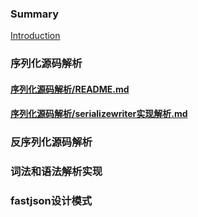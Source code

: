 ### Summary

[Introduction](#)

### 序列化源码解析

#### [序列化源码解析/README.md](序列化源码解析/README.md)

#### [序列化源码解析/serializewriter实现解析.md](序列化源码解析/serializewriter实现解析.md)

### 反序列化源码解析

### 词法和语法解析实现

### fastjson设计模式



